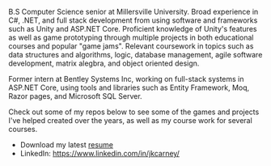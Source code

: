 B.S Computer Science senior at Millersville University. Broad experience in C#, .NET, and full stack development from using software and frameworks such as Unity and ASP.NET Core. Proficient knowledge of Unity's features as well as game prototyping through multiple projects in both educational courses and popular "game jams". Relevant coursework in topics such as data structures and algorithms, logic, database management, agile software development, matrix alegbra, and object oriented design.

Former intern at Bentley Systems Inc, working on full-stack systems in ASP.NET Core, using tools and libraries such as Entity Framework, Moq, Razor pages, and Microsoft SQL Server.

Check out some of my repos below to see some of the games and projects I've helped created over the years, as well as my course work for several courses.

- Download my latest [resume](https://www.dl.dropboxusercontent.com/s/dwxvyjc5k29q0su/Joshua_Carney_Resume_2021.pdf?dl=0)
- LinkedIn: https://www.linkedin.com/in/jkcarney/
